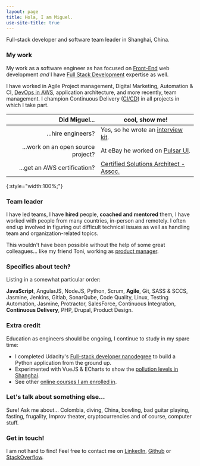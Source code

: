 ```yaml
---
layout: page
title: Hola, I am Miguel.
use-site-title: true
---
```


Full-stack developer and software team leader in Shanghai, China.

### My work

My work as a software engineer as has focused on [Front-End](/2018-02-15-frontend-frameworks-comparison/) web development *and* I have [Full Stack Development](/2019-01-20-fullstack-developer-nanodegree/) expertise as well.

I have worked in Agile Project management, Digital Marketing, Automation & CI, [DevOps in AWS](/2018-03-06-amazon-certified/), application architecture, and more recently, team management. I champion Continuous Delivery ([CI/CD](/pages/ci-cd-checklist/)) in all projects in which I take part.

| Did Miguel...                          | cool, show me!
| -------------------------------------: |--
| ...hire engineers?                     | Yes, so he wrote an [interview kit](/pages/miguels-interview-kit/).
| ...work on an open source project?     | At eBay he worked on [Pulsar UI](/pages/pulsar-reporting-ui/).
| ...get an AWS certification?           | [Certified Solutions Architect - Assoc.](/2018-03-06-amazon-certified/)
{:style="width:100%;"}

### Team leader

I have led teams, I have **hired** people, **coached and mentored** them, I have worked with people from many countries, in-person and remotely. I often end up involved in figuring out difficult technical issues as well as handling team and organization-related topics.

This wouldn't have been possible without the help of some great colleagues... like my friend Toni, working as [product manager](https://tonischmidt.me/).

### Specifics about tech?

Listing in a somewhat particular order:

**JavaScript**, AngularJS, NodeJS, Python, Scrum, **Agile**, Git, SASS & SCCS, Jasmine, Jenkins, Gitlab, SonarQube, Code Quality, Linux, Testing Automation, Jasmine, Protractor, SalesForce, Continuous Integration, **Continuous Delivery**, PHP, Drupal, Product Design.

### Extra credit

Education as engineers should be ongoing, I continue to study in my spare time:

- I completed Udacity's [Full-stack developer nanodegree](http://localhost:4000/2019-01-20-fullstack-developer-nanodegree/) to build a Python application from the ground up.
- Experimented with VueJS & ECharts to show the [pollution levels in Shanghai](/pages/pollution-chart/index.html).
- See other [online courses I am enrolled in](https://www.udemy.com/user/miguel-rincon-4/).

### Let's talk about something else...

Sure! Ask me about... Colombia, diving, China, bowling, bad guitar playing, fasting, frugality, Improv theater, cryptocurrencies and of course, computer stuff.

### Get in touch!

I am not hard to find! Feel free to contact me on [LinkedIn](https://www.linkedin.com/in/miguelrincon/), [Github](https://github.com/miguelrincon/) or [StackOverflow](https://stackoverflow.com/users/777539/miguelr).
